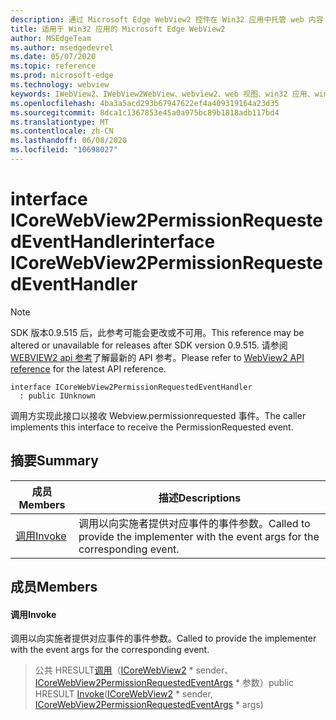 ```yaml
---
description: 通过 Microsoft Edge WebView2 控件在 Win32 应用中托管 web 内容
title: 适用于 Win32 应用的 Microsoft Edge WebView2
author: MSEdgeTeam
ms.author: msedgedevrel
ms.date: 05/07/2020
ms.topic: reference
ms.prod: microsoft-edge
ms.technology: webview
keywords: IWebView2、IWebView2WebView、webview2、web 视图、win32 应用、win32、edge、ICoreWebView2、ICoreWebView2Controller、浏览器控件、边缘 html
ms.openlocfilehash: 4ba3a5acd293b67947622ef4a409319164a23d35
ms.sourcegitcommit: 8dca1c1367853e45a0a975bc89b1818adb117bd4
ms.translationtype: MT
ms.contentlocale: zh-CN
ms.lasthandoff: 06/08/2020
ms.locfileid: "10698027"
---
```

# <span data-ttu-id="02b84-104">interface ICoreWebView2PermissionRequestedEventHandler</span><span class="sxs-lookup"><span data-stu-id="02b84-104">interface ICoreWebView2PermissionRequestedEventHandler</span></span> 

> [!NOTE]
> <span data-ttu-id="02b84-105">SDK 版本0.9.515 后，此参考可能会更改或不可用。</span><span class="sxs-lookup"><span data-stu-id="02b84-105">This reference may be altered or unavailable for releases after SDK version 0.9.515.</span></span> <span data-ttu-id="02b84-106">请参阅[WEBVIEW2 api 参考](../../../webview2-api-reference.md)了解最新的 API 参考。</span><span class="sxs-lookup"><span data-stu-id="02b84-106">Please refer to [WebView2 API reference](../../../webview2-api-reference.md) for the latest API reference.</span></span>

```
interface ICoreWebView2PermissionRequestedEventHandler
  : public IUnknown
```

<span data-ttu-id="02b84-107">调用方实现此接口以接收 Webview.permissionrequested 事件。</span><span class="sxs-lookup"><span data-stu-id="02b84-107">The caller implements this interface to receive the PermissionRequested event.</span></span>

## <span data-ttu-id="02b84-108">摘要</span><span class="sxs-lookup"><span data-stu-id="02b84-108">Summary</span></span>

 <span data-ttu-id="02b84-109">成员</span><span class="sxs-lookup"><span data-stu-id="02b84-109">Members</span></span>                        | <span data-ttu-id="02b84-110">描述</span><span class="sxs-lookup"><span data-stu-id="02b84-110">Descriptions</span></span>
--------------------------------|---------------------------------------------
[<span data-ttu-id="02b84-111">调用</span><span class="sxs-lookup"><span data-stu-id="02b84-111">Invoke</span></span>](#invoke) | <span data-ttu-id="02b84-112">调用以向实施者提供对应事件的事件参数。</span><span class="sxs-lookup"><span data-stu-id="02b84-112">Called to provide the implementer with the event args for the corresponding event.</span></span>

## <span data-ttu-id="02b84-113">成员</span><span class="sxs-lookup"><span data-stu-id="02b84-113">Members</span></span>

#### <span data-ttu-id="02b84-114">调用</span><span class="sxs-lookup"><span data-stu-id="02b84-114">Invoke</span></span> 

<span data-ttu-id="02b84-115">调用以向实施者提供对应事件的事件参数。</span><span class="sxs-lookup"><span data-stu-id="02b84-115">Called to provide the implementer with the event args for the corresponding event.</span></span>

> <span data-ttu-id="02b84-116">公共 HRESULT[调用](#invoke)（[ICoreWebView2](icorewebview2.md) \* sender、 [ICoreWebView2PermissionRequestedEventArgs](icorewebview2permissionrequestedeventargs.md) \* 参数）</span><span class="sxs-lookup"><span data-stu-id="02b84-116">public HRESULT [Invoke](#invoke)([ICoreWebView2](icorewebview2.md) \* sender, [ICoreWebView2PermissionRequestedEventArgs](icorewebview2permissionrequestedeventargs.md) \* args)</span></span>

